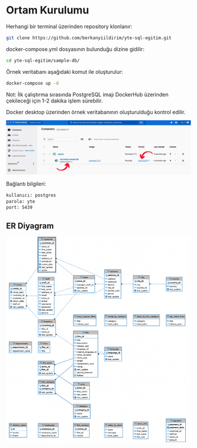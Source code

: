 # Ortam Kurulumu

Herhangi bir terminal üzerinden repository klonlanır:

```sh
git clone https://github.com/berkanyiildirim/yte-sql-egitim.git
```

docker-compose.yml dosyasının bulunduğu dizine gidilir:

```sh
cd yte-sql-egitim/sample-db/
```

Örnek veritabanı aşağıdaki komut ile oluşturulur:

```sh
docker-compose up -d
```

Not: İlk çalıştırma sırasında PostgreSQL imajı DockerHub üzerinden çekileceği için 1-2 dakika işlem sürebilir.

Docker desktop üzerinden örnek veritabanının oluşturulduğu kontrol edilir.

![Örnek veritabanı oluşturma](/img/img-1.jpeg "Veritabanı")

Bağlantı bilgileri:

```bash
kullanıcı: postgres
parola: yte
port: 5439
```

## ER Diyagram

![Örnek veritabanı ER diyagram](/img/img-2.png "ER diyagram")
